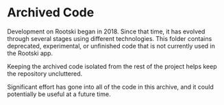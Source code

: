 # Archived Code

Development on Rootski began in 2018. Since that time, it has evolved through several stages
using different technologies. This folder contains deprecated, experimental, or unfinished
code that is not currently used in the Rootski app.

Keeping the archived code isolated from the rest of the project helps keep the repository
uncluttered.

Significant effort has gone into all of the code in this archive, and it could potentially be
useful at a future time.
